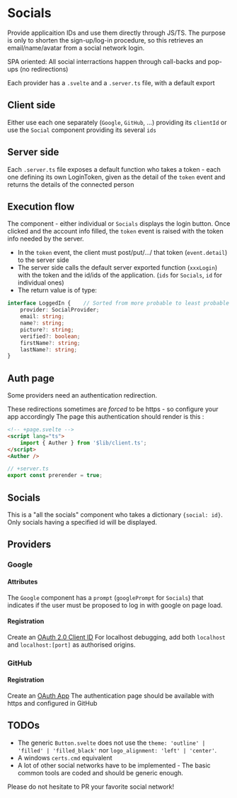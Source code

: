 # Socials

Provide applicaition IDs and use them directly through JS/TS.
The purpose is only to shorten the sign-up/log-in procedure, so this retrieves an email/name/avatar from a social network login.

SPA oriented: All social interractions happen through call-backs and pop-ups (no redirections)

Each provider has a `.svelte` and a `.server.ts` file, with a default export

## Client side

Either use each one separately (`Google`, `GitHub`, ...) providing its `clientId` or use the `Social` component providing its several `ids`

## Server side

Each `.server.ts` file exposes a default function who takes a token - each one defining its own LoginToken, given as the detail of the `token` event and returns the details of the connected person

## Execution flow

The component - either individual or `Socials` displays the login button. Once clicked and the account info filled, the `token` event is raised with the token info needed by the server.
- In the `token` event, the client must post/put/.../ that token (`event.detail`) to the server side
- The server side calls the default server exported function (`xxxLogin`) with the token and the id/ids of the application. (`ids` for `Socials`, `id` for individual ones)
- The return value is of type:
```ts
interface LoggedIn {	// Sorted from more probable to least probable
	provider: SocialProvider;
	email: string;
	name?: string;
	picture?: string;
	verified?: boolean;
	firstName?: string;
	lastName?: string;
}
```

## Auth page

Some providers need an authentication redirection.

These redirections sometimes are *forced* to be https - so configure your app accordingly
The page this authentication should render is this :
```html
<!-- +page.svelte -->
<script lang="ts">
	import { Auther } from '$lib/client.ts';
</script>
<Auther />
```
```ts
// +server.ts
export const prerender = true;
```

## Socials

This is a "all the socials" component who takes a dictionary `{social: id}`. Only socials having a specified id will be displayed.

## Providers

### Google

#### Attributes

The `Google` component has a `prompt` (`googlePrompt` for `Socials`) that indicates if the user must be proposed to log in with google on page load.

#### Registration

Create an [OAuth 2.0 Client ID](https://console.cloud.google.com/apis/credentials)
For localhost debugging, add both `localhost` and `localhost:[port]` as authorised origins.

### GitHub

#### Registration

Create an [OAuth App](https://github.com/settings/developers)
The authentication page should be available with https and configured in GitHub

## TODOs

* The generic `Button.svelte` does not use the `theme: 'outline' | 'filled' | 'filled_black'` nor `logo_alignment: 'left' | 'center'`.
* A windows `certs.cmd` equivalent
* A lot of other social networks have to be implemented - The basic common tools are coded and should be generic enough.

Please do not hesitate to PR your favorite social network!